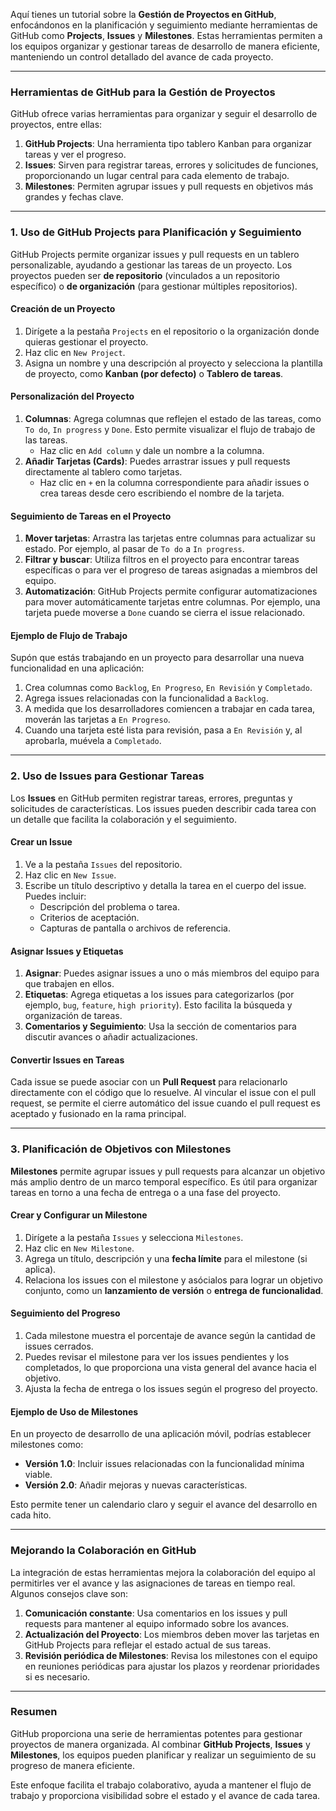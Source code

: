 Aquí tienes un tutorial sobre la **Gestión de Proyectos en GitHub**, enfocándonos en la planificación y seguimiento mediante herramientas de GitHub como **Projects**, **Issues** y **Milestones**. Estas herramientas permiten a los equipos organizar y gestionar tareas de desarrollo de manera eficiente, manteniendo un control detallado del avance de cada proyecto.

---

### Herramientas de GitHub para la Gestión de Proyectos

GitHub ofrece varias herramientas para organizar y seguir el desarrollo de proyectos, entre ellas:

1. **GitHub Projects**: Una herramienta tipo tablero Kanban para organizar tareas y ver el progreso.
2. **Issues**: Sirven para registrar tareas, errores y solicitudes de funciones, proporcionando un lugar central para cada elemento de trabajo.
3. **Milestones**: Permiten agrupar issues y pull requests en objetivos más grandes y fechas clave.

---

### 1. Uso de GitHub Projects para Planificación y Seguimiento

GitHub Projects permite organizar issues y pull requests en un tablero personalizable, ayudando a gestionar las tareas de un proyecto. Los proyectos pueden ser **de repositorio** (vinculados a un repositorio específico) o **de organización** (para gestionar múltiples repositorios).

#### Creación de un Proyecto

1. Dirígete a la pestaña `Projects` en el repositorio o la organización donde quieras gestionar el proyecto.
2. Haz clic en `New Project`.
3. Asigna un nombre y una descripción al proyecto y selecciona la plantilla de proyecto, como **Kanban (por defecto)** o **Tablero de tareas**.

#### Personalización del Proyecto

1. **Columnas**: Agrega columnas que reflejen el estado de las tareas, como `To do`, `In progress` y `Done`. Esto permite visualizar el flujo de trabajo de las tareas.
   - Haz clic en `Add column` y dale un nombre a la columna.
2. **Añadir Tarjetas (Cards)**: Puedes arrastrar issues y pull requests directamente al tablero como tarjetas.
   - Haz clic en `+` en la columna correspondiente para añadir issues o crea tareas desde cero escribiendo el nombre de la tarjeta.

#### Seguimiento de Tareas en el Proyecto

1. **Mover tarjetas**: Arrastra las tarjetas entre columnas para actualizar su estado. Por ejemplo, al pasar de `To do` a `In progress`.
2. **Filtrar y buscar**: Utiliza filtros en el proyecto para encontrar tareas específicas o para ver el progreso de tareas asignadas a miembros del equipo.
3. **Automatización**: GitHub Projects permite configurar automatizaciones para mover automáticamente tarjetas entre columnas. Por ejemplo, una tarjeta puede moverse a `Done` cuando se cierra el issue relacionado.

#### Ejemplo de Flujo de Trabajo

Supón que estás trabajando en un proyecto para desarrollar una nueva funcionalidad en una aplicación:

1. Crea columnas como `Backlog`, `En Progreso`, `En Revisión` y `Completado`.
2. Agrega issues relacionadas con la funcionalidad a `Backlog`.
3. A medida que los desarrolladores comiencen a trabajar en cada tarea, moverán las tarjetas a `En Progreso`.
4. Cuando una tarjeta esté lista para revisión, pasa a `En Revisión` y, al aprobarla, muévela a `Completado`.

---

### 2. Uso de Issues para Gestionar Tareas

Los **Issues** en GitHub permiten registrar tareas, errores, preguntas y solicitudes de características. Los issues pueden describir cada tarea con un detalle que facilita la colaboración y el seguimiento.

#### Crear un Issue

1. Ve a la pestaña `Issues` del repositorio.
2. Haz clic en `New Issue`.
3. Escribe un título descriptivo y detalla la tarea en el cuerpo del issue. Puedes incluir:
   - Descripción del problema o tarea.
   - Criterios de aceptación.
   - Capturas de pantalla o archivos de referencia.

#### Asignar Issues y Etiquetas

1. **Asignar**: Puedes asignar issues a uno o más miembros del equipo para que trabajen en ellos.
2. **Etiquetas**: Agrega etiquetas a los issues para categorizarlos (por ejemplo, `bug`, `feature`, `high priority`). Esto facilita la búsqueda y organización de tareas.
3. **Comentarios y Seguimiento**: Usa la sección de comentarios para discutir avances o añadir actualizaciones.

#### Convertir Issues en Tareas

Cada issue se puede asociar con un **Pull Request** para relacionarlo directamente con el código que lo resuelve. Al vincular el issue con el pull request, se permite el cierre automático del issue cuando el pull request es aceptado y fusionado en la rama principal.

---

### 3. Planificación de Objetivos con Milestones

**Milestones** permite agrupar issues y pull requests para alcanzar un objetivo más amplio dentro de un marco temporal específico. Es útil para organizar tareas en torno a una fecha de entrega o a una fase del proyecto.

#### Crear y Configurar un Milestone

1. Dirígete a la pestaña `Issues` y selecciona `Milestones`.
2. Haz clic en `New Milestone`.
3. Agrega un título, descripción y una **fecha límite** para el milestone (si aplica).
4. Relaciona los issues con el milestone y asócialos para lograr un objetivo conjunto, como un **lanzamiento de versión** o **entrega de funcionalidad**.

#### Seguimiento del Progreso

1. Cada milestone muestra el porcentaje de avance según la cantidad de issues cerrados.
2. Puedes revisar el milestone para ver los issues pendientes y los completados, lo que proporciona una vista general del avance hacia el objetivo.
3. Ajusta la fecha de entrega o los issues según el progreso del proyecto.

#### Ejemplo de Uso de Milestones

En un proyecto de desarrollo de una aplicación móvil, podrías establecer milestones como:

- **Versión 1.0**: Incluir issues relacionadas con la funcionalidad mínima viable.
- **Versión 2.0**: Añadir mejoras y nuevas características.

Esto permite tener un calendario claro y seguir el avance del desarrollo en cada hito.

---

### Mejorando la Colaboración en GitHub

La integración de estas herramientas mejora la colaboración del equipo al permitirles ver el avance y las asignaciones de tareas en tiempo real. Algunos consejos clave son:

1. **Comunicación constante**: Usa comentarios en los issues y pull requests para mantener al equipo informado sobre los avances.
2. **Actualización del Proyecto**: Los miembros deben mover las tarjetas en GitHub Projects para reflejar el estado actual de sus tareas.
3. **Revisión periódica de Milestones**: Revisa los milestones con el equipo en reuniones periódicas para ajustar los plazos y reordenar prioridades si es necesario.

---

### Resumen

GitHub proporciona una serie de herramientas potentes para gestionar proyectos de manera organizada. Al combinar **GitHub Projects**, **Issues** y **Milestones**, los equipos pueden planificar y realizar un seguimiento de su progreso de manera eficiente. 

Este enfoque facilita el trabajo colaborativo, ayuda a mantener el flujo de trabajo y proporciona visibilidad sobre el estado y el avance de cada tarea.